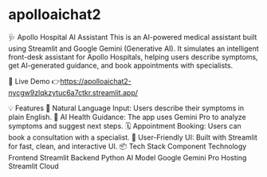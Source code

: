 # apolloaichat2

🩺 Apollo Hospital AI Assistant
This is an AI-powered medical assistant built using Streamlit and Google Gemini (Generative AI). It simulates an intelligent front-desk assistant for Apollo Hospitals, helping users describe symptoms, get AI-generated guidance, and book appointments with specialists.

🚀 Live Demo
👉https://apolloaichat2-nycgw9zlqkzytuc6a7ctkr.streamlit.app/

💡 Features
🎤 Natural Language Input: Users describe their symptoms in plain English.
🧠 AI Health Guidance: The app uses Gemini Pro to analyze symptoms and suggest next steps.
🗓️ Appointment Booking: Users can book a consultation with a specialist.
📱 User-Friendly UI: Built with Streamlit for fast, clean, and interactive UI.
📦 Tech Stack
Component	Technology
Frontend	Streamlit
Backend	Python
AI Model	Google Gemini Pro
Hosting	Streamlit Cloud
